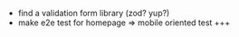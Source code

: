 - find a validation form library (zod? yup?)
- make e2e test for homepage
  => mobile oriented test +++
